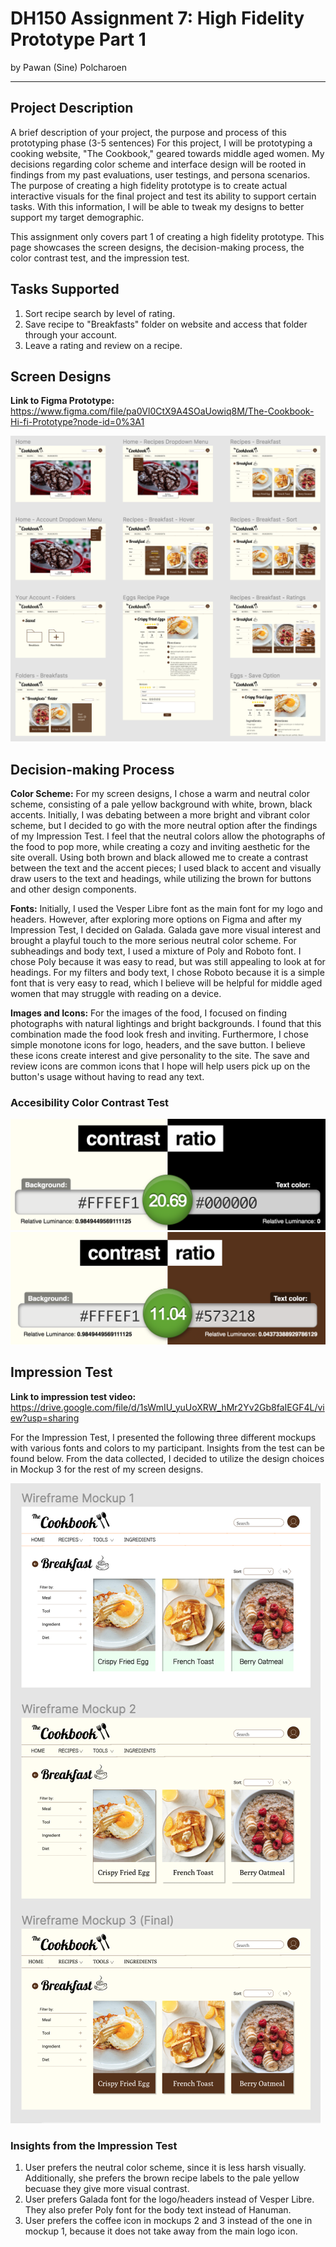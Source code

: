 # DH150 Assignment 7: High Fidelity Prototype Part 1
by Pawan (Sine) Polcharoen

---

## Project Description
A brief description of your project, the purpose and process of this prototyping phase (3-5 sentences)
For this project, I will be prototyping a cooking website, "The Cookbook," geared towards middle aged women. My decisions regarding color scheme and interface design will be rooted in findings from my past evaluations, user testings, and persona scenarios. The purpose of creating a high fidelity prototype is to create actual interactive visuals for the final project and test its ability to support certain tasks. With this information, I will be able to tweak my designs to better support my target demographic. 

This assignment only covers part 1 of creating a high fidelity prototype. This page showcases the screen designs, the decision-making process, the color contrast test, and the impression test.

## Tasks Supported
1. Sort recipe search by level of rating.
2. Save recipe to "Breakfasts" folder on website and access that folder through your account.
3. Leave a rating and review on a recipe.

## Screen Designs
**Link to Figma Prototype:** https://www.figma.com/file/pa0Vl0CtX9A4SOaUowiq8M/The-Cookbook-Hi-fi-Prototype?node-id=0%3A1

![Screen Designs](../wireframes.png)

## Decision-making Process
**Color Scheme:** For my screen designs, I chose a warm and neutral color scheme, consisting of a pale yellow background with white, brown, black accents. Initially, I was debating between a more bright and vibrant color scheme, but I decided to go with the more neutral option after the findings of my Impression Test. I feel that the neutral colors allow the photographs of the food to pop more, while creating a cozy and inviting aesthetic for the site overall. Using both brown and black allowed me to create a contrast between the text and the accent pieces; I used black to accent and visually draw users to the text and headings, while utilizing the brown for buttons and other design components.

**Fonts:** Initially, I used the Vesper Libre font as the main font for my logo and headers. However, after exploring more options on Figma and after my Impression Test, I decided on Galada. Galada gave more visual interest and brought a playful touch to the more serious neutral color scheme. For subheadings and body text, I used a mixture of Poly and Roboto font. I chose Poly because it was easy to read, but was still appealing to look at for headings. For my filters and body text, I chose Roboto because it is a simple font that is very easy to read, which I believe will be helpful for middle aged women that may struggle with reading on a device.

**Images and Icons:** For the images of the food, I focused on finding photographs with natural lightings and bright backgrounds. I found that this combination made the food look fresh and inviting. Furthermore, I chose simple monotone icons for logo, headers, and the save button. I believe these icons create interest and give personality to the site. The save and review icons are common icons that I hope will help users pick up on the button's usage without having to read any text.

### Accesibility Color Contrast Test
![Color Check 1](../colortest1.png)
![Color Check 2](../colortest2.png)

## Impression Test
**Link to impression test video:** https://drive.google.com/file/d/1sWmIU_yuUoXRW_hMr2Yv2Gb8faIEGF4L/view?usp=sharing

For the Impression Test, I presented the following three different mockups with various fonts and colors to my participant. Insights from the test can be found below. From the data collected, I decided to utilize the design choices in Mockup 3 for the rest of my screen designs.

![Screen Mockups](../mockups.png)

### Insights from the Impression Test
1. User prefers the neutral color scheme, since it is less harsh visually. Additionally, she prefers the brown recipe labels to the pale yellow becuase they give more visual contrast.
2. User prefers Galada font for the logo/headers instead of Vesper Libre. They also prefer Poly font for the body text instead of Hanuman. 
3. User prefers the coffee icon in mockups 2 and 3 instead of the one in mockup 1, because it does not take away from the main logo icon.
